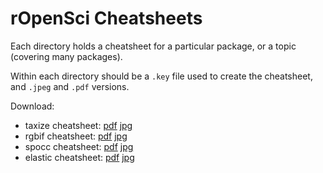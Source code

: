 rOpenSci Cheatsheets
====================

Each directory holds a cheatsheet for a particular package, or a topic (covering many packages).

Within each directory should be a `.key` file used to create the cheatsheet, and `.jpeg` and `.pdf` versions.

Download:

* taxize cheatsheet: [pdf](taxize/taxize-cheatsheet.pdf) [jpg](taxize/taxize-cheatsheet)
* rgbif cheatsheet: [pdf](rgbif/rgbif-cheatsheet.pdf) [jpg](rgbif/rgbif-cheatsheet)
* spocc cheatsheet: [pdf](spocc/spocc-cheatsheet.pdf) [jpg](spocc/spocc-cheatsheet)
* elastic cheatsheet: [pdf](elastic/elastic-cheatsheet.pdf) [jpg](elastic/elastic-cheatsheet)
